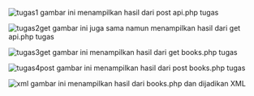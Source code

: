 ![tugas1](https://github.com/user-attachments/assets/1397f0cb-3875-47d9-9f6c-7afe9e22a2a1)
gambar ini menampilkan hasil dari post api.php tugas

![tugas2get](https://github.com/user-attachments/assets/740ece10-56f5-4e39-9f2d-53a451ca156a)
gambar ini juga sama namun menampilkan hasil dari get api.php tugas

![tugas3get](https://github.com/user-attachments/assets/63e4a801-f01e-4919-ae5a-53ca034f08c7)
gambar ini menampilkan hasil dari get books.php tugas

![tugas4post](https://github.com/user-attachments/assets/47502de6-e4ae-41fb-bb6c-590b5b69276c)
gambar ini menampilkan hasil dari post books.php tugas

![xml](https://github.com/user-attachments/assets/fca89d74-41c9-4eb2-b199-f43f6ed3ce24)
gambar ini menampilkan hasil dari books.php dan dijadikan XML
